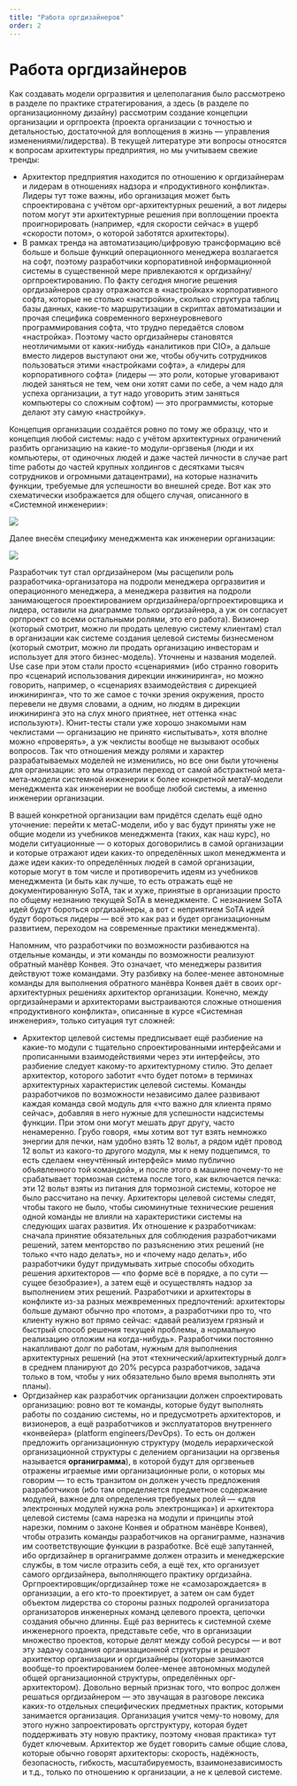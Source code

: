 ```yaml
---
title: "Работа оргдизайнеров"
order: 2
---
```


# Работа оргдизайнеров

Как создавать модели оргразвития и целеполагания было рассмотрено в разделе по практике стратегирования, а здесь (в разделе по организационному дизайну) рассмотрим создание концепции организации и оргпроекта (проекта организации с точностью и детальностью, достаточной для воплощения в жизнь — управления изменениями/лидерства). В текущей литературе эти вопросы относятся к вопросам архитектуры предприятия, но мы учитываем свежие тренды:

* Архитектор предприятия находится по отношению к оргдизайнерам и лидерам в отношениях надзора и «продуктивного конфликта». Лидеры тут тоже важны, ибо организация может быть спроектирована с учётом орг-архитектурных решений, а вот лидеры потом могут эти архитектурные решения при воплощении проекта проигнорировать (например, «для скорости сейчас» в ущерб «скорости потом», о которой заботятся архитекторы).
* В рамках тренда на автоматизацию/цифровую трансформацию всё больше и больше функций операционного менеджера возлагается на софт, поэтому разработчики корпоративной информационной системы в существенной мере привлекаются к оргдизайну/оргпроектированию. По факту сегодня многие решения оргдизайнеров сразу отражаются в «настройках» корпоративного софта, которые не столько «настройки», сколько структура таблиц базы данных, какие-то маршрутизации в скриптах автоматизации и прочая специфика современного верхнеуровневого программирования софта, что трудно передаётся словом «настройка». Поэтому часто оргдизайнеры становятся неотличимыми от каких-нибудь «аналитиков при CIO», а дальше вместо лидеров выступают они же, чтобы обучить сотрудников пользоваться этими «настройками софта», а «лидеры для корпоративного софта» (лидеры — это роли, которые уговаривают людей заняться не тем, чем они хотят сами по себе, а чем надо для успеха организации, а тут надо уговорить этим заняться компьютеры со сложным софтом) — это программисты, которые делают эту самую «настройку».

Концепция организации создаётся ровно по тому же образцу, что и концепция любой системы: надо с учётом архитектурных ограничений разбить организацию на какие-то модули-оргзвенья (люди и их компьютеры, от одиночных людей и даже частей личности в случае part time работы до частей крупных холдингов с десятками тысяч сотрудников и огромными датацентрами), на которые назначить функции, требуемые для успешности во внешней среде. Вот как это схематически изображается для общего случая, описанного в «Системной инженерии»:

![](/ru/systems-management/70.png)

Далее внесём специфику менеджмента как инженерии организации:

![](/ru/systems-management/71.png)

Разработчик тут стал оргдизайнером (мы расщепили роль разработчика-организатора на подроли менеджера оргразвития и операционного менеджера, а менеджера развития на подроли занимающегося проектированием оргдизайнера/оргпроектировщика и лидера, оставили на диаграмме только оргдизайнера, а уж он согласует оргпроект со всеми остальными ролями, это его работа). Визионер (который смотрит, можно ли продать целевую систему клиентам) стал в организации как системе создания целевой системы бизнесменом (который смотрит, можно ли продать организацию инвесторам и использует для этого бизнес-модель). Уточнены и названия моделей. Use case при этом стали просто «сценариями» (ибо странно говорить про «сценарий использования дирекции инжиниринга», но можно говорить, например, о «сценариях взаимодействия с дирекцией инжиниринга», что то же самое с точки зрения окружения, просто перевели не двумя словами, а одним, но людям в дирекции инжиниринга это на слух много приятнее, нет оттенка «нас используют»). Юнит-тесты стали уже хорошо знакомыми нам чеклистами — организацию не принято «испытывать», хотя вполне можно «проверять», а уж чеклисты вообще не вызывают особых вопросов. Так что отношения между ролями и характер разрабатываемых моделей не изменились, но все они были уточнены для организации: это мы отразили переход от самой абстрактной мета-мета-модели системной инженерии к более конкретной метаУ-модели менеджмента как инженерии не вообще любой системы, а именно инженерии организации.

В вашей конкретной организации вам придётся сделать ещё одно уточнение: перейти к метаС-модели, ибо у вас будут приняты уже не общие модели из учебников менеджмента (таких, как наш курс), но модели ситуационные — о которых договорились в самой организации и которые отражают идеи каких-то определённых школ менеджмента и даже идеи каких-то определённых людей в самой организации, которые могут в том числе и противоречить идеям из учебников менеджмента (и быть как лучше, то есть отражать ещё не документированную SoTA, так и хуже, принятые в организации просто по общему незнанию текущей SoTA в менеджменте. С незнанием SoTA идей будут бороться оргдизайнеры, а вот с неприятием SoTA идей будут бороться лидеры — всё это как раз и будет организационным развитием, переходом на современные практики менеджмента).

Напомним, что разработчики по возможности разбиваются на отдельные команды, и эти команды по возможности реализуют обратный манёвр Конвея. Это означает, что менеджеры развития действуют тоже командами. Эту разбивку на более-менее автономные команды для выполнения обратного манёвра Конвея даёт в своих орг-архитектурных решениях архитектор организации. Конечно, между оргдизайнерами и архитекторами выстраиваются сложные отношения «продуктивного конфликта», описанные в курсе «Системная инженерия», только ситуация тут сложней:

* Архитектор целевой системы предписывает ещё разбиение на какие-то модули с тщательно спроектированными интерфейсами и прописанными взаимодействиями через эти интерфейсы, это разбиение следует какому-то архитектурному стилю. Это делает архитектор, которого заботит «что будет потом» в терминах архитектурных характеристик целевой системы. Команды разработчиков по возможности независимо далее развивают каждая команда свой модуль для «что важно для клиента прямо сейчас», добавляя в него нужные для успешности надсистемы функции. При этом они могут мешать друг другу, часто ненамеренно. Грубо говоря, «мы хотим вот тут взять немножко энергии для печки, нам удобно взять 12 вольт, а рядом идёт провод 12 вольт из какого-то другого модуля, мы к нему подцепимся, то есть сделаем «неучтённый интерфейс» мимо публично объявленного той командой», и после этого в машине почему-то не срабатывает тормозная система после того, как включается печка: эти 12 вольт взяты из питания для тормозной системы, которое не было рассчитано на печку. Архитекторы целевой системы следят, чтобы такого не было, чтобы сиюминутные технические решения одной команды не влияли на характеристики системы на следующих шагах развития. Их отношение к разработчикам: сначала принятие обязательных для соблюдения разработчиками решений, затем менторство по разъяснению этих решений (не только «что надо делать», но и «почему надо делать», ибо разработчики будут придумывать хитрые способы обходить решения архитекторов — «по форме всё в порядке, а по сути — сущее безобразие»), а затем ещё и осуществлять надзор за выполнением этих решений. Разработчики и архитекторы в конфликте из-за разных межвременных предпочтений: архитекторы больше думают обычно про «потом», а разработчики про то, что клиенту нужно вот прямо сейчас: «давай реализуем грязный и быстрый способ решения текущей проблемы, а нормальную реализацию отложим на когда-нибудь». Разработчики постоянно накапливают долг по работам, нужным для выполнения архитектурных решений (на этот «технический/архитектурный долг» в среднем планируют до 20% ресурса разработчиков, задача только в том, чтобы у них обязательно было время выполнять эти планы).
* Оргдизайнер как разработчик организации должен спроектировать организацию: ровно вот те команды, которые будут выполнять работы по созданию системы, но и предусмотреть архитекторов, и визионеров, а ещё разработчиков и эксплуататоров внутреннего «конвейера» (platform engineers/DevOps). То есть он должен предложить организационную структуру (модель иерархической организационной структуры с делением организации на оргзвенья называется **органиграмма**), в которой будут для оргзвеньев отражены играемые ими организационные роли, о которых мы говорим — то есть транзитом он должен учесть предложения разработчиков (ибо там определяется предметное содержание модулей, важное для определения требуемых ролей — «для электронных модулей нужна роль электронщика») и архитектора целевой системы (сама нарезка на модули и принципы этой нарезки, помним о законе Конвея и обратном манёвре Конвея), чтобы отразить команды разработчиков на органиграмме, назначив им соответствующие функции в разработке. Всё ещё запутанней, ибо оргдизайнер в органиграмме должен отразить и менеджерские службы, в том числе отразить себя, а ещё тех, кто организует самого оргдизайнера, выполняющего практику оргдизайна. Оргпроектировщик/оргдизайнер тоже не «самозарождается» в организации, а его кто-то проектирует, а затем он сам будет объектом лидерства со стороны разных подролей организатора организаторов инженерных команд целевого проекта, цепочки создания обычно длинны. Ещё раз вернитесь к системной схеме инженерного проекта, представьте себе, что в организации множество проектов, которые делят между собой ресурсы — и вот эту задачу создания организационной структуры и решают архитектор организации и оргдизайнеры (которые занимаются вообще-то проектированием более-менее автономных модулей общей организационной структуры, определённых орг-архитектором). Довольно верный признак того, что вопрос должен решаться оргдизайнером — это звучащая в разговоре лексика каких-то отдельных специфических предметных практик, которыми занимается организация. Организация учится чему-то новому, для этого нужно запроектировать оргструктуру, которая будет поддерживать эту новую практику, поэтому «новая практика» тут будет ключевым. Архитектор же будет говорить самые общие слова, которые обычно говорят архитекторы: скорость, надёжность, безопасность, гибкость, масштабируемость, взаимонезависимость и т.д., только по отношению к организации, а не к целевой системе.